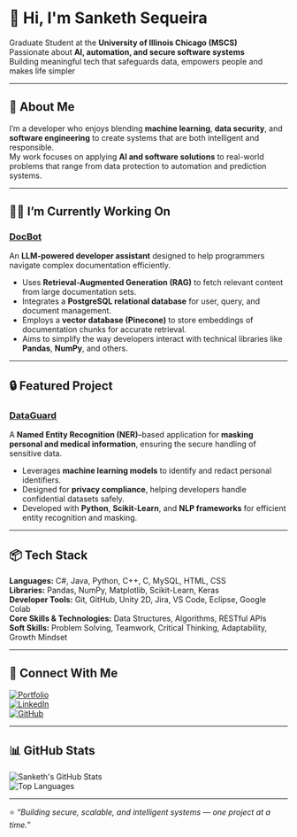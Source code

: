 # 👋 Hi, I'm Sanketh Sequeira  

 Graduate Student at the **University of Illinois Chicago (MSCS)**  
 Passionate about **AI, automation, and secure software systems**  
 Building meaningful tech that safeguards data, empowers people and makes life simpler

---

## 🧠 About Me  

I’m a developer who enjoys blending **machine learning**, **data security**, and **software engineering** to create systems that are both intelligent and responsible.  
My work focuses on applying **AI and software solutions** to real-world problems that range from data protection to automation and prediction systems.  

---

## 👨‍💻 I’m Currently Working On  

### [DocBot](https://github.com/sanketh-1850/DocBot)  
An **LLM-powered developer assistant** designed to help programmers navigate complex documentation efficiently.  
- Uses **Retrieval-Augmented Generation (RAG)** to fetch relevant content from large documentation sets.  
- Integrates a **PostgreSQL relational database** for user, query, and document management.  
- Employs a **vector database (Pinecone)** to store embeddings of documentation chunks for accurate retrieval. 
- Aims to simplify the way developers interact with technical libraries like **Pandas**, **NumPy**, and others.  

---

## 🔒 Featured Project  

###  [DataGuard](https://github.com/sanketh-1850/DataGuard)  
A **Named Entity Recognition (NER)**–based application for **masking personal and medical information**, ensuring the secure handling of sensitive data.  
- Leverages **machine learning models** to identify and redact personal identifiers.  
- Designed for **privacy compliance**, helping developers handle confidential datasets safely.  
- Developed with **Python**, **Scikit-Learn**, and **NLP frameworks** for efficient entity recognition and masking.

---

## 📦 Tech Stack  

**Languages:** C#, Java, Python, C++, C, MySQL, HTML, CSS  
**Libraries:** Pandas, NumPy, Matplotlib, Scikit-Learn, Keras  
**Developer Tools:** Git, GitHub, Unity 2D, Jira, VS Code, Eclipse, Google Colab  
**Core Skills & Technologies:** Data Structures, Algorithms, RESTful APIs  
**Soft Skills:** Problem Solving, Teamwork, Critical Thinking, Adaptability, Growth Mindset  

---

## 📱 Connect With Me  

[![Portfolio](https://img.shields.io/badge/Portfolio-%23000000.svg?&style=for-the-badge&logo=vercel&logoColor=white)](https://www.sankethsequeira.com/)  
[![LinkedIn](https://img.shields.io/badge/LinkedIn-%230A66C2.svg?&style=for-the-badge&logo=linkedin&logoColor=white)](https://www.linkedin.com/in/sanketh-sequeira-65436422b)  
[![GitHub](https://img.shields.io/badge/GitHub-%23181717.svg?&style=for-the-badge&logo=github&logoColor=white)](https://github.com/sanketh-1850)  

---

## 📊 GitHub Stats  

![Sanketh's GitHub Stats](https://github-readme-stats.vercel.app/api?username=sanketh-1850&show_icons=true&theme=radical)  
![Top Languages](https://github-readme-stats.vercel.app/api/top-langs/?username=sanketh-1850&layout=compact&theme=radical)  

---

⭐ *“Building secure, scalable, and intelligent systems — one project at a time.”*
